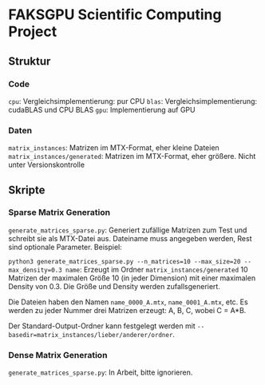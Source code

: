 # FAKSGPU Scientific Computing Project

## Struktur

### Code

`cpu`: Vergleichsimplementierung: pur CPU
`blas`: Vergleichsimplementierung: cudaBLAS und CPU BLAS
`gpu`: Implementierung auf GPU

### Daten

`matrix_instances`: Matrizen im MTX-Format, eher kleine Dateien
`matrix_instances/generated`: Matrizen im MTX-Format, eher größere. Nicht unter Versionskontrolle

## Skripte

### Sparse Matrix Generation

`generate_matrices_sparse.py`: Generiert zufällige Matrizen zum Test und schreibt sie als MTX-Datei aus. Dateiname muss angegeben werden, Rest sind optionale Parameter. Beispiel:

`python3 generate_matrices_sparse.py --n_matrices=10 --max_size=20 --max_density=0.3 name`: Erzeugt im Ordner `matrix_instances/generated` 10 Matrizen der maximalen Größe 10 (in jeder Dimension) mit einer maximalen Density von 0.3. Die Größe und Density werden zufallsgeneriert. 

Die Dateien haben den Namen `name_0000_A.mtx`, `name_0001_A.mtx`, etc. Es werden zu jeder Nummer drei Matrizen erzeugt: A, B, C, wobei C = A*B.

Der Standard-Output-Ordner kann festgelegt werden mit `--basedir=matrix_instances/lieber/anderer/ordner`.

### Dense Matrix Generation

`generate_matrices_sparse.py`: In Arbeit, bitte ignorieren.

